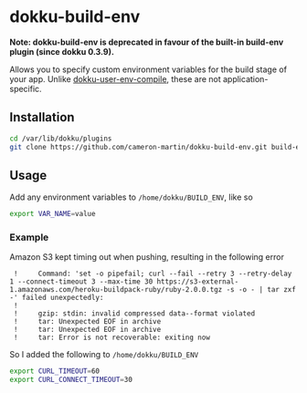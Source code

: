 # dokku-build-env

**Note: dokku-build-env is deprecated in favour of the built-in build-env plugin (since dokku 0.3.9).**

Allows you to specify custom environment variables for the build stage of your app. Unlike [dokku-user-env-compile][1], these are not application-specific.

## Installation

```sh
cd /var/lib/dokku/plugins
git clone https://github.com/cameron-martin/dokku-build-env.git build-env
```

## Usage

Add any environment variables to `/home/dokku/BUILD_ENV`, like so

```sh
export VAR_NAME=value
```

### Example

Amazon S3 kept timing out when pushing, resulting in the following error

```
 !     Command: 'set -o pipefail; curl --fail --retry 3 --retry-delay 1 --connect-timeout 3 --max-time 30 https://s3-external-1.amazonaws.com/heroku-buildpack-ruby/ruby-2.0.0.tgz -s -o - | tar zxf -' failed unexpectedly:
 !      
 !     gzip: stdin: invalid compressed data--format violated
 !     tar: Unexpected EOF in archive
 !     tar: Unexpected EOF in archive
 !     tar: Error is not recoverable: exiting now
```

So I added the following to `/home/dokku/BUILD_ENV`

```sh
export CURL_TIMEOUT=60
export CURL_CONNECT_TIMEOUT=30
```

[1]: https://github.com/musicglue/dokku-user-env-compile
